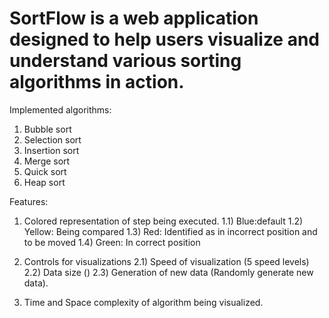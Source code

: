 SortFlow is a web application designed to help users visualize and understand various sorting algorithms in action.
===================================================================================================================

Implemented algorithms:

1) Bubble sort
2) Selection sort
3) Insertion sort
4) Merge sort
5) Quick sort
6) Heap sort

Features:

1) Colored representation of step being executed.
   1.1) Blue:default
   1.2) Yellow: Being compared
   1.3) Red: Identified as in incorrect position and to be moved
   1.4) Green: In correct position
   
3) Controls for visualizations
   2.1) Speed of visualization (5 speed levels)
   2.2) Data size ()
   2.3) Generation of new data (Randomly generate new data).
   
5) Time and Space complexity of algorithm being visualized.
